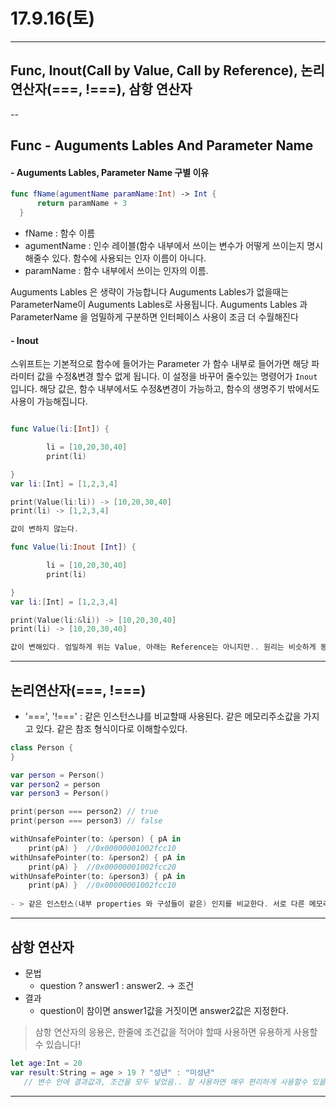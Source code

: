 # 17.9.16(토)

---
## Func, Inout(Call by Value, Call by Reference), 논리연산자(===, !===), 삼항 연산자

--

## Func - Auguments Lables And Parameter Name 

#### - Auguments Lables, Parameter Name 구별 이유

```swift
func fName(agumentName paramName:Int) -> Int {      return paramName + 3  }
```

- fName : 함수 이름 <br>
- agumentName : 인수 레이블(함수 내부에서 쓰이는 변수가 어떻게 쓰이는지 명시 해줄수 있다. 함수에 사용되는 인자 이름이 아니다. <br>
- paramName : 함수 내부에서 쓰이는 인자의 이름. 

Auguments Lables 은 생략이 가능합니다 Auguments Lables가 없을때는 ParameterName이 Auguments Lables로 사용됩니다. Auguments Lables 과 ParameterName 을 엄밀하게 구분하면 인터페이스 사용이 조금 더 수월해진다
  
#### - Inout

스위프트는 기본적으로 함수에 들어가는 Parameter 가 함수 내부로 들어가면 해당 파라미터 값을 수정&변경 할수 없게 됩니다. 이 설정을 바꾸어 줄수있는 명령어가 `Inout` 입니다. 해당 값은, 함수 내부에서도 수정&변경이 가능하고, 함수의 생명주기 밖에서도 사용이 가능해집니다.

```swift

func Value(li:[Int]) {

		li = [10,20,30,40]
		print(li) 

}
var li:[Int] = [1,2,3,4]

print(Value(li:li)) -> [10,20,30,40]
print(li) -> [1,2,3,4]

값이 변하지 않는다.

func Value(li:Inout [Int]) {

		li = [10,20,30,40]
		print(li) 

}
var li:[Int] = [1,2,3,4]

print(Value(li:&li)) -> [10,20,30,40]
print(li) -> [10,20,30,40]

값이 변해있다. 엄밀하게 위는 Value, 아래는 Reference는 아니지만.. 원리는 비슷하게 동작한다는것을 확인할수 있다.
```
---

## 논리연산자(===, !===)

- '===', '!===' : 같은 인스턴스냐를 비교할때 사용된다. 같은 메모리주소값을 가지고 있다. 같은 참조 형식이다로 이해할수있다.
 
```swift
class Person {
}

var person = Person()
var person2 = person
var person3 = Person()

print(person === person2) // true 
print(person === person3) // false

withUnsafePointer(to: &person) { pA in
    print(pA) }  //0x00000001002fcc10
withUnsafePointer(to: &person2) { pA in
    print(pA) }  //0x00000001002fcc20
withUnsafePointer(to: &person3) { pA in
    print(pA) }  //0x00000001002fcc10
    
- > 같은 인스턴스(내부 properties 와 구성들이 같은) 인지를 비교한다. 서로 다른 메모리 주소를 가지고 있다.
```


---

## 삼항 연산자 

- 문법 <br>
	- question ? answer1 : answer2. -> 조건 <br>  
- 결과 <br>
	- question이 참이면 answer1값을   거짓이면 answer2값은 지정한다. <br>
 
> 삼항 연산자의 응용은, 한줄에 조건값을 적어야 할때 사용하면 유용하게 사용할수 있습니다! 

```swift
let age:Int = 20
var result:String = age > 19 ? "성년" : "미성년" 
   // 변수 안에 결과값과, 조건을 모두 넣었음.. 잘 사용하면 매우 편리하게 사용할수 있을것 같다.
```
---

